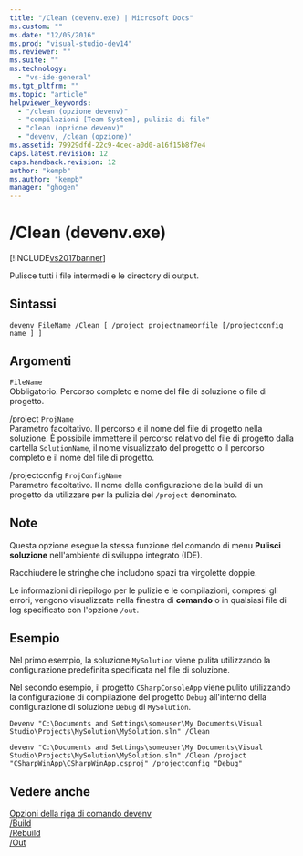 ```yaml
---
title: "/Clean (devenv.exe) | Microsoft Docs"
ms.custom: ""
ms.date: "12/05/2016"
ms.prod: "visual-studio-dev14"
ms.reviewer: ""
ms.suite: ""
ms.technology: 
  - "vs-ide-general"
ms.tgt_pltfrm: ""
ms.topic: "article"
helpviewer_keywords: 
  - "/clean (opzione devenv)"
  - "compilazioni [Team System], pulizia di file"
  - "clean (opzione devenv)"
  - "devenv, /clean (opzione)"
ms.assetid: 79929dfd-22c9-4cec-a0d0-a16f15b8f7e4
caps.latest.revision: 12
caps.handback.revision: 12
author: "kempb"
ms.author: "kempb"
manager: "ghogen"
---
```

# /Clean (devenv.exe)
[!INCLUDE[vs2017banner](../../code-quality/includes/vs2017banner.md)]

Pulisce tutti i file intermedi e le directory di output.  
  
## Sintassi  
  
```  
devenv FileName /Clean [ /project projectnameorfile [/projectconfig name ] ]  
```  
  
## Argomenti  
 `FileName`  
 Obbligatorio.  Percorso completo e nome del file di soluzione o file di progetto.  
  
 \/project `ProjName`  
 Parametro facoltativo.  Il percorso e il nome del file di progetto nella soluzione.  È possibile immettere il percorso relativo del file di progetto dalla cartella `SolutionName`, il nome visualizzato del progetto o il percorso completo e il nome del file di progetto.  
  
 \/projectconfig `ProjConfigName`  
 Parametro facoltativo.  Il nome della configurazione della build di un progetto da utilizzare per la pulizia del `/project` denominato.  
  
## Note  
 Questa opzione esegue la stessa funzione del comando di menu **Pulisci soluzione** nell'ambiente di sviluppo integrato \(IDE\).  
  
 Racchiudere le stringhe che includono spazi tra virgolette doppie.  
  
 Le informazioni di riepilogo per le pulizie e le compilazioni, compresi gli errori, vengono visualizzate nella finestra di **comando** o in qualsiasi file di log specificato con l'opzione `/out`.  
  
## Esempio  
 Nel primo esempio, la soluzione `MySolution` viene pulita utilizzando la configurazione predefinita specificata nel file di soluzione.  
  
 Nel secondo esempio, il progetto `CSharpConsoleApp` viene pulito utilizzando la configurazione di compilazione del progetto `Debug` all'interno della configurazione di soluzione `Debug` di `MySolution`.  
  
```  
Devenv "C:\Documents and Settings\someuser\My Documents\Visual Studio\Projects\MySolution\MySolution.sln" /Clean  
  
devenv "C:\Documents and Settings\someuser\My Documents\Visual Studio\Projects\MySolution\MySolution.sln" /Clean /project "CSharpWinApp\CSharpWinApp.csproj" /projectconfig "Debug"   
```  
  
## Vedere anche  
 [Opzioni della riga di comando devenv](../../ide/reference/devenv-command-line-switches.md)   
 [\/Build](../../ide/reference/build-devenv-exe.md)   
 [\/Rebuild](../../ide/reference/rebuild-devenv-exe.md)   
 [\/Out](../../ide/reference/out-devenv-exe.md)